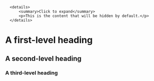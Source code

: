       <details>
          <summary>Click to expand</summary>
          <p>This is the content that will be hidden by default.</p>
      </details>
# A first-level heading
## A second-level heading
### A third-level heading
